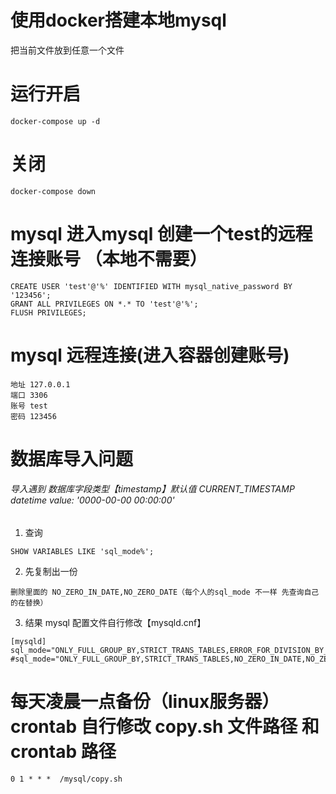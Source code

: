 # 使用docker搭建本地mysql
把当前文件放到任意一个文件
# 运行开启
```
docker-compose up -d
```
# 关闭
```
docker-compose down
```
# mysql 进入mysql 创建一个test的远程连接账号 （本地不需要）
```
CREATE USER 'test'@'%' IDENTIFIED WITH mysql_native_password BY '123456';
GRANT ALL PRIVILEGES ON *.* TO 'test'@'%';
FLUSH PRIVILEGES;
```
# mysql 远程连接(进入容器创建账号)
```
地址 127.0.0.1
端口 3306
账号 test
密码 123456
```
# 数据库导入问题

###### 导入遇到 数据库字段类型【timestamp】默认值 CURRENT_TIMESTAMP datetime value: '0000-00-00 00:00:00'
1. 查询
```
SHOW VARIABLES LIKE 'sql_mode%';
```
2. 先复制出一份
```
删除里面的 NO_ZERO_IN_DATE,NO_ZERO_DATE（每个人的sql_mode 不一样 先查询自己的在替换）
```
3. 结果  mysql 配置文件自行修改【mysqld.cnf】
```
[mysqld]
sql_mode="ONLY_FULL_GROUP_BY,STRICT_TRANS_TABLES,ERROR_FOR_DIVISION_BY_ZERO,NO_AUTO_CREATE_USER,NO_ENGINE_SUBSTITUTION"
#sql_mode="ONLY_FULL_GROUP_BY,STRICT_TRANS_TABLES,NO_ZERO_IN_DATE,NO_ZERO_DATE,ERROR_FOR_DIVISION_BY_ZERO,NO_AUTO_CREATE_USER,NO_ENGINE_SUBSTITUTION"
```
# 每天凌晨一点备份（linux服务器） crontab 自行修改 copy.sh 文件路径 和 crontab 路径
```
0 1 * * *  /mysql/copy.sh
```
